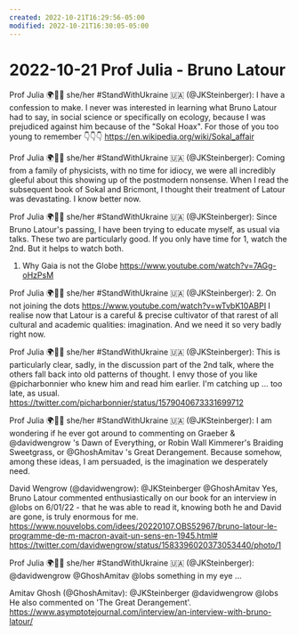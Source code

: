 ```yaml
---
created: 2022-10-21T16:29:56-05:00
modified: 2022-10-21T16:30:05-05:00
---
```


# 2022-10-21 Prof Julia - Bruno Latour

Prof Julia 🌍🌹🌱 she/her #StandWithUkraine 🇺🇦 (@JKSteinberger): I have a confession to make. I never was interested in learning what Bruno Latour had to say, in social science or specifically on ecology, because I was prejudiced against him because of the "Sokal Hoax". For those of you too young to remember 👇👇👇
https://en.wikipedia.org/wiki/Sokal_affair

Prof Julia 🌍🌹🌱 she/her #StandWithUkraine 🇺🇦 (@JKSteinberger): Coming from a family of physicists, with no time for idiocy, we were all incredibly gleeful about this showing up of the postmodern nonsense. When I read the subsequent book of Sokal and Bricmont, I thought their treatment of Latour was devastating. I know better now.

Prof Julia 🌍🌹🌱 she/her #StandWithUkraine 🇺🇦 (@JKSteinberger): Since Bruno Latour's passing, I have been trying to educate myself, as usual via talks. These two are particularly good. If you only have time for 1, watch the 2nd. But it helps to watch both.
1. Why Gaia is not the Globe
https://www.youtube.com/watch?v=7AGg-oHzPsM

Prof Julia 🌍🌹🌱 she/her #StandWithUkraine 🇺🇦 (@JKSteinberger): 2. On not joining the dots
https://www.youtube.com/watch?v=wTvbK10ABPI
I realise now that Latour is a careful & precise cultivator of that rarest of all cultural and academic qualities: imagination. And we need it so very badly right now.

Prof Julia 🌍🌹🌱 she/her #StandWithUkraine 🇺🇦 (@JKSteinberger): This is particularly clear, sadly, in the discussion part of the 2nd talk, where the others fall back into old patterns of thought. I envy those of you like @picharbonnier who knew him and read him earlier. I'm catching up ... too late, as usual.
https://twitter.com/picharbonnier/status/1579040673331699712

Prof Julia 🌍🌹🌱 she/her #StandWithUkraine 🇺🇦 (@JKSteinberger): I am wondering if he ever got around to commenting on Graeber & @davidwengrow 's Dawn of Everything, or Robin Wall Kimmerer's Braiding Sweetgrass, or @GhoshAmitav 's Great Derangement.  Because somehow, among these ideas, I am persuaded, is the imagination we desperately need.

David Wengrow (@davidwengrow): @JKSteinberger @GhoshAmitav Yes, Bruno Latour commented enthusiastically on our book for an interview in @lobs on 6/01/22 - that he was able to read it, knowing both he and David are gone, is truly enormous for me.
https://www.nouvelobs.com/idees/20220107.OBS52967/bruno-latour-le-programme-de-m-macron-avait-un-sens-en-1945.html# https://twitter.com/davidwengrow/status/1583396020373053440/photo/1

Prof Julia 🌍🌹🌱 she/her #StandWithUkraine 🇺🇦 (@JKSteinberger): @davidwengrow @GhoshAmitav @lobs something in my eye ...

Amitav Ghosh (@GhoshAmitav): @JKSteinberger @davidwengrow @lobs He also commented on 'The Great Derangement'. https://www.asymptotejournal.com/interview/an-interview-with-bruno-latour/

